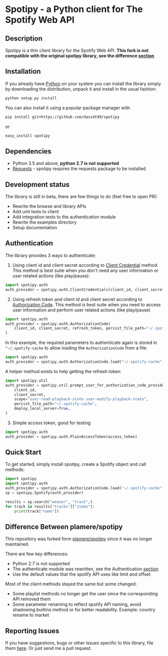 # Spotipy - a Python client for The Spotify Web API

## Description

Spotipy is a thin client library for the Spotify Web API.
**This fork is not compatible with the original spotipy library, see the difference [section](#difference-between-plamerespotipy)** 

## Installation
If you already have [Python](http://www.python.org/) on your system you can install the library simply by downloading the distribution, unpack it and install in the usual fashion:

```bash
python setup.py install
```

You can also install it using a popular package manager with

```bash
pip install git+https://github.com/davidt99/spotipy
```

or

```bash
easy_install spotipy
```


## Dependencies

- Python 3.5 and above, **python 2.7 is not supported**
- [Requests](https://github.com/psf/requests) - spotipy requires the requests package to be installed


## Development status
The library is still in beta, there are few things to do (feel free to open PR):
* Rewrite the browse and library APIs
* Add unit tests to client
* Add integration tests to the authentication module
* Rewrite the examples directory
* Setup documentation

## Authentication

The library provides 3 ways to authenticate:
1. Using client id and client secret according to [Client Credential](https://developer.spotify.com/documentation/general/guides/authorization-guide/#client-credentials-flow) method. This method is best suite when you don't need any user information or user related actions (like play/pause):

```python
import spotipy.auth
auth_provider = spotipy.auth.ClientCredentials(client_id, client_secret)
```
2. Using refresh token and client id and client secret according to [Authorization Code](https://developer.spotify.com/documentation/general/guides/authorization-guide/#authorization-code-flow). This method is best suite when you need to access user information and perform user related actions (like play/pause)

```python
import spotipy.auth
auth_provider = spotipy.auth.AuthorizationCode(
    client_id, client_secret, refresh_token, persist_file_path="~/.spotify-cache"
)
```

In this example, the required parameters to authenticate again is stored in `"~/.spotify-cache` to allow loading the `AuthorizationCode` from a file:

```python
import spotipy.auth
auth_provider = spotipy.auth.AuthorizationCode.load("~/.spotify-cache")
```

A helper method exists to help getting the refresh token:

```python
import spotipy.util
auth_provider = spotipy.util.prompt_user_for_authorization_code_provider(
    client_id,
    client_secret,
    scope="user-read-playback-state user-modify-playback-state",
    persist_file_path="~/.spotify-cache",
    deploy_local_server=True,
)
```

3. Simple access token, good for testing

```python
import spotipy.auth
auth_provider = spotipy.auth.PlainAccessToken(access_token)
```


## Quick Start
To get started, simply install spotipy, create a Spotify object and call methods:

```python
import spotipy
import spotipy.auth
auth_provider = spotipy.auth.AuthorizationCode.load("~/.spotify-cache")
sp = spotipy.Spotify(auth_provider)

results = sp.search("weezer", "track",)
for track in results["tracks"]["items"]:
    print(track["name"])
```

## Difference Between plamere/spotipy
This repository was forked form [plamere/spotipy](https://github.com/plamere/spotipy) since it was no longer maintained.

There are few key differences:

* Python 2.7 is not supported
* The authenticate module was rewritten, see the Authentication [section](#authentication)
* Use the default values that the spotify API uses like limit and offset

Most of the client methods stayed the same but some changed:

* Some playlist methods no longer get the user since the corresponding API removed them
* Some parameter renaming to reflect spotify API naming, avoid shadowing builtins method or for better readability. Example: country rename to market

## Reporting Issues

If you have suggestions, bugs or other issues specific to this library, file them [here](https://github.com/davidt99/spotipy/issues). Or just send me a pull request.


